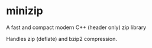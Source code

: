 # minizip
A fast and compact modern C++ (header only) zip library

Handles zip (deflate) and bzip2 compression.
